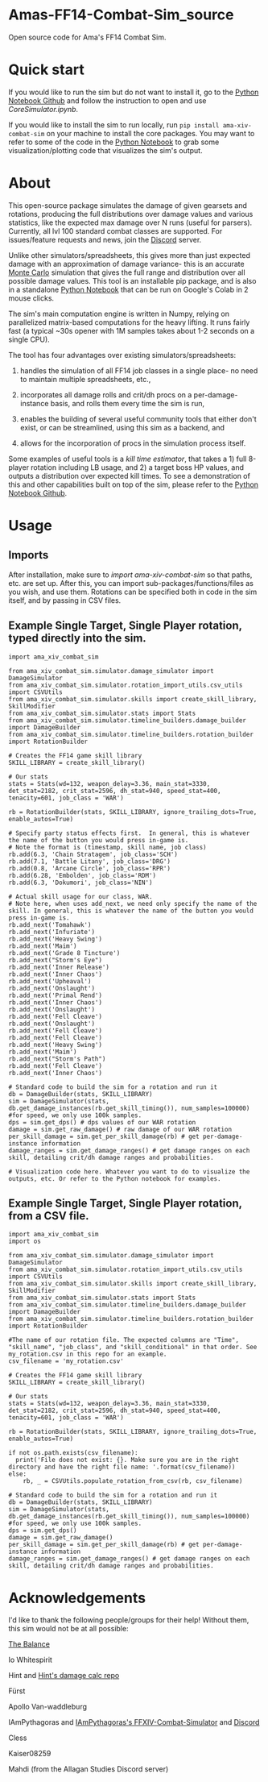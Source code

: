 # Amas-FF14-Combat-Sim_source
Open source code for Ama's FF14 Combat Sim.

# Quick start
If you would like to run the sim but do not want to install it, go to the [Python Notebook Github](https://github.com/Amarantine-xiv/Amas-FF14-Combat-Sim) and follow the instruction to open and use *CoreSimulator.ipynb*.

If you would like to install the sim to run locally, run ```pip install ama-xiv-combat-sim``` on your machine to install the core packages. You may want to refer to some of the code in the [Python Notebook](https://github.com/Amarantine-xiv/Amas-FF14-Combat-Sim/blob/main/CoreSimulator.ipynb) to grab some visualization/plotting code that visualizes the sim's output.

# About
This open-source package simulates the damage of given gearsets and rotations, producing the full distributions over damage values and various statistics, like the expected max damage over N runs (useful for parsers). Currently, all lvl 100 standard combat classes are supported. For issues/feature requests and news, join the [Discord](https://discord.gg/CV6sHj8h9D) server.

Unlike other simulators/spreadsheets, this gives more than just expected damage with an approximation of damage variance- this is an accurate [Monte Carlo](https://en.wikipedia.org/wiki/Monte_Carlo_method) simulation that gives the full range and distribution over all possible damage values. This tool is an installable pip package, and is also in a standalone [Python Notebook](https://github.com/Amarantine-xiv/Amas-FF14-Combat-Sim/blob/main/CoreSimulator.ipynb) that can be run on Google's Colab in 2 mouse clicks.

The sim's main computation engine is written in Numpy, relying on parallelized matrix-based computations for the heavy lifting. It runs fairly fast (a typical ~30s opener with 1M samples takes about 1-2 seconds on a single CPU).

The tool has four advantages over existing simulators/spreadsheets:

1) handles the simulation of all FF14 job classes in a single place- no need to maintain multiple spreadsheets, etc.,

2) incorporates all damage rolls and crit/dh procs on a per-damage-instance basis, and rolls them every time the sim is run,

3) enables the building of several useful community tools that either don't exist, or can be streamlined, using this sim as a backend, and

4) allows for the incorporation of procs in the simulation process itself.

Some examples of useful tools is a *kill time estimator*, that takes a 1) full 8-player rotation including LB usage, and 2) a target boss HP values, and outputs a distribution over expected kill times. To see a demonstration of this and other capabilities built on top of the sim, please refer to the [Python Notebook Github](https://github.com/Amarantine-xiv/Amas-FF14-Combat-Sim).

# Usage

## Imports
After installation, make sure to *import ama-xiv-combat-sim* so that paths, etc. are set up. After this, you can import sub-packages/functions/files as you wish, and use them. Rotations can be specified both in code in the sim itself, and by passing in CSV files.

## Example Single Target, Single Player rotation, typed directly into the sim.
```
import ama_xiv_combat_sim

from ama_xiv_combat_sim.simulator.damage_simulator import DamageSimulator
from ama_xiv_combat_sim.simulator.rotation_import_utils.csv_utils import CSVUtils
from ama_xiv_combat_sim.simulator.skills import create_skill_library, SkillModifier
from ama_xiv_combat_sim.simulator.stats import Stats
from ama_xiv_combat_sim.simulator.timeline_builders.damage_builder import DamageBuilder
from ama_xiv_combat_sim.simulator.timeline_builders.rotation_builder import RotationBuilder

# Creates the FF14 game skill library
SKILL_LIBRARY = create_skill_library()

# Our stats
stats = Stats(wd=132, weapon_delay=3.36, main_stat=3330, det_stat=2182, crit_stat=2596, dh_stat=940, speed_stat=400, tenacity=601, job_class = 'WAR')

rb = RotationBuilder(stats, SKILL_LIBRARY, ignore_trailing_dots=True, enable_autos=True)

# Specify party status effects first.  In general, this is whatever the name of the button you would press in-game is.
# Note the format is (timestamp, skill name, job class)
rb.add(6.3, 'Chain Stratagem', job_class='SCH')
rb.add(7.1, 'Battle Litany', job_class='DRG')
rb.add(0.8, 'Arcane Circle', job_class='RPR')
rb.add(6.28, 'Embolden', job_class='RDM')
rb.add(6.3, 'Dokumori', job_class='NIN') 

# Actual skill usage for our class, WAR.
# Note here, when uses add_next, we need only specify the name of the skill. In general, this is whatever the name of the button you would press in-game is.
rb.add_next('Tomahawk')
rb.add_next('Infuriate')
rb.add_next('Heavy Swing')
rb.add_next('Maim')
rb.add_next('Grade 8 Tincture')
rb.add_next("Storm's Eye")
rb.add_next('Inner Release')
rb.add_next('Inner Chaos')
rb.add_next('Upheaval')
rb.add_next('Onslaught')
rb.add_next('Primal Rend')
rb.add_next('Inner Chaos')
rb.add_next('Onslaught')
rb.add_next('Fell Cleave')
rb.add_next('Onslaught')
rb.add_next('Fell Cleave')
rb.add_next('Fell Cleave')
rb.add_next('Heavy Swing')
rb.add_next('Maim')
rb.add_next("Storm's Path")
rb.add_next('Fell Cleave')
rb.add_next('Inner Chaos')

# Standard code to build the sim for a rotation and run it
db = DamageBuilder(stats, SKILL_LIBRARY)
sim = DamageSimulator(stats, db.get_damage_instances(rb.get_skill_timing()), num_samples=100000) #for speed, we only use 100k samples.
dps = sim.get_dps() # dps values of our WAR rotation
damage = sim.get_raw_damage() # raw damage of our WAR rotation
per_skill_damage = sim.get_per_skill_damage(rb) # get per-damage-instance information
damage_ranges = sim.get_damage_ranges() # get damage ranges on each skill, detailing crit/dh damage ranges and probabilities.

# Visualization code here. Whatever you want to do to visualize the outputs, etc. Or refer to the Python notebook for examples.
```

## Example Single Target, Single Player rotation, from a CSV file.
```
import ama_xiv_combat_sim
import os

from ama_xiv_combat_sim.simulator.damage_simulator import DamageSimulator
from ama_xiv_combat_sim.simulator.rotation_import_utils.csv_utils import CSVUtils
from ama_xiv_combat_sim.simulator.skills import create_skill_library, SkillModifier
from ama_xiv_combat_sim.simulator.stats import Stats
from ama_xiv_combat_sim.simulator.timeline_builders.damage_builder import DamageBuilder
from ama_xiv_combat_sim.simulator.timeline_builders.rotation_builder import RotationBuilder

#The name of our rotation file. The expected columns are "Time", "skill_name", "job_class", and "skill_conditional" in that order. See my_rotation.csv in this repo for an example.
csv_filename = 'my_rotation.csv'

# Creates the FF14 game skill library
SKILL_LIBRARY = create_skill_library()

# Our stats
stats = Stats(wd=132, weapon_delay=3.36, main_stat=3330, det_stat=2182, crit_stat=2596, dh_stat=940, speed_stat=400, tenacity=601, job_class = 'WAR')

rb = RotationBuilder(stats, SKILL_LIBRARY, ignore_trailing_dots=True, enable_autos=True)

if not os.path.exists(csv_filename):
  print('File does not exist: {}. Make sure you are in the right directory and have the right file name: '.format(csv_filename))
else:
    rb, _ = CSVUtils.populate_rotation_from_csv(rb, csv_filename)

# Standard code to build the sim for a rotation and run it
db = DamageBuilder(stats, SKILL_LIBRARY)
sim = DamageSimulator(stats, db.get_damage_instances(rb.get_skill_timing()), num_samples=100000) #for speed, we only use 100k samples.
dps = sim.get_dps()
damage = sim.get_raw_damage()
per_skill_damage = sim.get_per_skill_damage(rb) # get per-damage-instance information
damage_ranges = sim.get_damage_ranges() # get damage ranges on each skill, detailing crit/dh damage ranges and probabilities.

```


# Acknowledgements
I'd like to thank the following people/groups for their help! Without them, this sim would not be at all possible:

[The Balance](https://www.thebalanceffxiv.com/)

Io Whitespirit

Hint and [Hint's damage calc repo](https://github.com/hintxiv/reassemble)

Fürst

Apollo Van-waddleburg

IAmPythagoras and [IAmPythagoras's FFXIV-Combat-Simulator](https://github.com/IAmPythagoras/FFXIV-Combat-Simulator) and [Discord](https://discord.com/invite/mZXKUNy2sw)

Cless

Kaiser08259

Mahdi (from the Allagan Studies Discord server)
